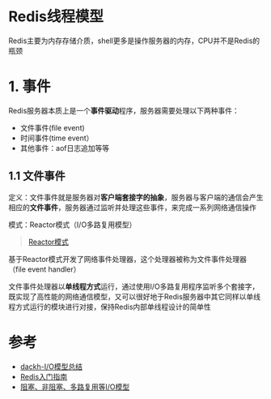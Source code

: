 # Redis线程模型

Redis主要为内存存储介质，shell更多是操作服务器的内存，CPU并不是Redis的瓶颈

# **1. 事件**

Redis服务器本质上是一个**事件驱动**程序，服务器需要处理以下两种事件：
- 文件事件(file event)
- 时间事件(time event）
- 其他事件：aof日志追加等等

## **1.1 文件事件**

定义：文件事件就是服务器对**客户端套接字的抽象**，服务器与客户端的通信会产生相应的**文件事件**，服务器通过监听并处理这些事件，来完成一系列网络通信操作

模式：Reactor模式（I/O多路复用模型）

> [Reactor模式](https://asea-cch.life/achrives/reactor)

基于Reactor模式开发了网络事件处理器，这个处理器被称为文件事件处理器（file event handler）

文件事件处理器以**单线程方式**运行，通过使用I/O多路复用程序监听多个套接字，既实现了高性能的网络通信模型，又可以很好地于Redis服务器中其它同样以单线程方式运行的模块进行对接，保持Redis内部单线程设计的简单性



# 参考
- [dackh-I/O模型总结](https://github.com/dackh/blog/blob/master/IO%E6%A8%A1%E5%9E%8B.md)
- [Redis入门指南]()
- [阻塞、非阻塞、多路复用等I/O模型](https://www.jianshu.com/p/b8203d46895c)